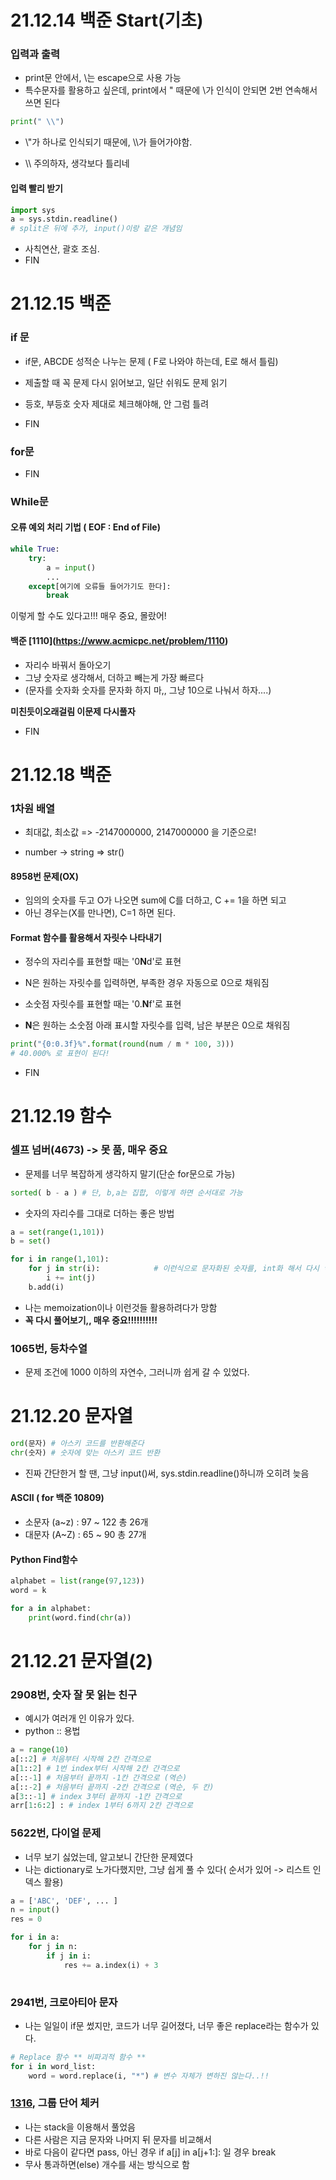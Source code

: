 # 21.12.14 백준 Start(기초)

### 입력과 출력

- print문 안에서,  \는 escape으로 사용 가능
- 특수문자를 활용하고 싶은데, print에서 " 때문에 \가 인식이 안되면 2번 연속해서 쓰면 된다

~~~python
print(" \\")
~~~

- \\"가 하나로 인식되기 때문에, \\\가 들어가야함.



- \\\\ 주의하자, 생각보다 틀리네

#### 입력 빨리 받기

~~~python
import sys
a = sys.stdin.readline()
# split은 뒤에 추가, input()이랑 같은 개념임
~~~

- 사칙연산, 괄호 조심.
- FIN

# 21.12.15 백준 

### if 문

- if문, ABCDE 성적순 나누는 문제 ( F로 나와야 하는데, E로 해서 틀림)
- 제출할 때 꼭 문제 다시 읽어보고, 일단 쉬워도 문제 읽기



- 등호, 부등호 숫자 제대로 체크해야해, 안 그럼 틀려
- FIN

### for문

- FIN

### While문

#### 오류 예외 처리 기법 ( EOF : End of File)

~~~python
while True:
    try:
        a = input()
        ...
    except[여기에 오류들 들어가기도 한다]:
        break
~~~

이렇게 할 수도 있다고!!! 매우 중요, 몰랐어!



#### 백준 [1110\](https://www.acmicpc.net/problem/1110) 

- 자리수 바꿔서 돌아오기
- 그냥 숫자로 생각해서, 더하고 빼는게 가장 빠르다
- (문자를 숫자화 숫자를 문자화 하지 마,, 그냥 10으로 나눠서 하자....)

**미친듯이오래걸림 이문제 다시풀자** 

- FIN



# 21.12.18 백준

### 1차원 배열

- 최대값, 최소값 => -2147000000, 2147000000 을 기준으로!

- number -> string => str()

#### 8958번 문제(OX)

- 임의의 숫자를 두고 O가 나오면 sum에 C를 더하고, C += 1을 하면 되고
- 아닌 경우는(X를 만나면), C=1 하면 된다.

#### Format 함수를 활용해서 자릿수 나타내기

- 정수의 자리수를 표현할 때는 '0**N**d'로 표현
- N은 원하는 자릿수를 입력하면, 부족한 경우 자동으로 0으로 채워짐



- 소숫점 자릿수를 표현할 때는 '0.**N**f'로 표현
- **N**은 원하는 소숫점 아래 표시할 자릿수를 입력, 남은 부분은 0으로 채워짐

~~~python
print("{0:0.3f}%".format(round(num / m * 100, 3)))
# 40.000% 로 표현이 된다!
~~~

- FIN

# 21.12.19 함수

### 셀프 넘버(4673) -> 못 품, 매우 중요

- 문제를 너무 복잡하게 생각하지 말기(단순 for문으로 가능)

~~~python
sorted( b - a ) # 단, b,a는 집합, 이렇게 하면 순서대로 가능
~~~

- 숫자의 자리수를 그대로 더하는 좋은 방법

~~~python
a = set(range(1,101))
b = set()

for i in range(1,101):
    for j in str(i):            # 이런식으로 문자화된 숫자를, int화 해서 다시 넣기 가능
        i += int(j)
    b.add(i)
~~~

- 나는 memoization이나 이런것들 활용하려다가 망함
- **꼭 다시 풀어보기,, 매우 중요!!!!!!!!!!**

### 1065번, 등차수열

- 문제 조건에 1000 이하의 자연수, 그러니까 쉽게 갈 수 있었다.



# 21.12.20 문자열

~~~python
ord(문자) # 아스키 코드를 반환해준다
chr(숫자) # 숫자에 맞는 아스키 코드 반환
~~~

- 진짜 간단한거 할 땐, 그냥 input()써, sys.stdin.readline()하니까 오히려 늦음



#### ASCII ( for 백준 10809)

- 소문자 (a~z) : 97 ~ 122 총 26개
- 대문자 (A~Z) : 65 ~ 90  총 27개

####  Python Find함수

~~~python
alphabet = list(range(97,123))
word = k

for a in alphabet:
    print(word.find(chr(a))
~~~



# 21.12.21 문자열(2)

### 2908번, 숫자 잘 못 읽는 친구

- 예시가 여러개 인 이유가 있다. 
- python :: 용법

~~~ python
a = range(10)
a[::2] # 처음부터 시작해 2칸 간격으로
a[1::2] # 1번 index부터 시작해 2칸 간격으로
a[::-1] # 처음부터 끝까지 -1칸 간격으로 (역슨)
a[::-2] # 처음부터 끝까지 -2칸 간격으로 (역순, 두 칸)
a[3::-1] # index 3부터 끝까지 -1칸 간격으로
arr[1:6:2] : # index 1부터 6까지 2칸 간격으로
~~~

### 5622번, 다이얼 문제

- 너무 보기 싫었는데, 알고보니 간단한 문제였다
- 나는 dictionary로 노가다했지만, 그냥 쉽게 풀 수 있다( 순서가 있어 -> 리스트 인덱스 활용)

~~~ python
a = ['ABC', 'DEF', ... ]
n = input()
res = 0

for i in a:
    for j in n:
        if j in i:
            res += a.index(i) + 3
            
~~~

### 2941번, 크로아티아 문자

- 나는 일일이 if문 썼지만, 코드가 너무 길어졌다, 너무 좋은 replace라는 함수가 있다.

~~~python
# Replace 함수 ** 비파괴적 함수 **
for i in word_list:
    word = word.replace(i, "*") # 변수 자체가 변하진 않는다..!!
~~~

### [1316](https://www.acmicpc.net/problem/1316), 그룹 단어 체커

- 나는 stack을 이용해서 풀었음
- 다른 사람은 지금 문자와 나머지 뒤 문자를 비교해서
- 바로 다음이 같다면 pass, 아닌 경우 if a[j] in a[j+1:]: 일 경우 break
- 무사 통과하면(else) 개수를 새는 방식으로 함